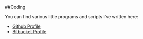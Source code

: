 ##Coding

You can find various little programs and scripts I've written here:
* [Github Profile](https://github.com/fmaguire)
* [Bitbucket Profile](https://bitbucket.org/FinlayM)

